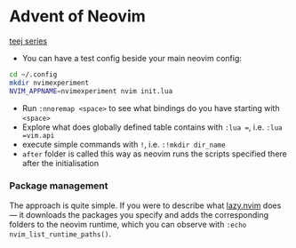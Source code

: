 # Advent of Neovim

[teej series](https://www.youtube.com/watch?v=TQn2hJeHQbM)

* You can have a test config beside your main neovim config:

```sh
cd ~/.config 
mkdir nvimexperiment 
NVIM_APPNAME=nvimexperiment nvim init.lua
```

* Run `:nnoremap <space>` to see what bindings do you have starting with `<space>`
* Explore what does globally defined table contains with `:lua =`, i.e. `:lua =vim.api`
* execute simple commands with `!`, i.e. `:!mkdir dir_name`
* `after` folder is called this way as neovim runs the scripts specified there after the initialisation

### Package management

The approach is quite simple. If you were to describe what [lazy.nvim](https://github.com/folke/lazy.nvim) does — it downloads the packages you specify and adds the corresponding folders to the neovim runtime, which you can observe with `:echo nvim_list_runtime_paths()`.
